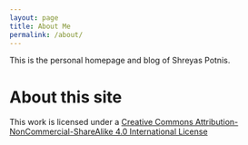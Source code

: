 ```yaml
---
layout: page
title: About Me
permalink: /about/
---
```


This is the personal homepage and blog of Shreyas Potnis.

# About this site
This work is licensed under a
[Creative Commons Attribution-NonCommercial-ShareAlike 4.0 International License][license]

[license]: http://creativecommons.org/licenses/by-nc-sa/4.0/
